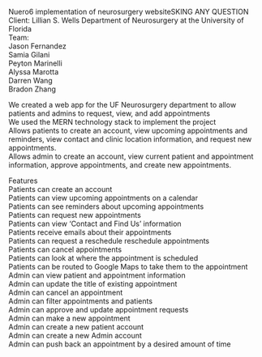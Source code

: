 Nuero6 implementation of neurosurgery websiteSKING ANY QUESTION<br>
Client: Lillian S. Wells Department of Neurosurgery at the University of Florida<br>
Team: <br>
Jason Fernandez<br>
Samia Gilani<br>
Peyton Marinelli<br>
Alyssa Marotta<br>
Darren Wang<br>
Bradon Zhang<br>

We created a web app for the UF Neurosurgery department to allow patients and admins to request, view, and add appointments<br>
We used the MERN technology stack to implement the project<br>
Allows patients to create an account, view upcoming appointments and reminders, view contact and clinic location information, and request new appointments.<br>
Allows admin to create an account, view current patient and appointment information, approve appointments, and create new appointments.<br>

Features<br>
Patients can create an account<br>
Patients can view upcoming appointments on a calendar<br>
Patients can see reminders about upcoming appointments<br>
Patients can request new appointments<br>
Patients can view ‘Contact and Find Us’ information<br>
Patients receive emails about their appointments<br>
Patients can request a reschedule reschedule appointments<br>
Patients can cancel appointments<br>
Patients can look at where the appointment is scheduled<br>
Patients can be routed to Google Maps to take them to the appointment<br>
Admin can view patient and appointment information<br>
Admin can update the title of existing appointment<br>
Admin can cancel an appointment<br>
Admin can filter appointments and patients<br>
Admin can approve and update appointment requests<br>
Admin can make a new appointment<br>
Admin can create a new patient account<br>
Admin can create a new Admin account<br>
Admin can push back an appointment by a desired amount of time<br>
